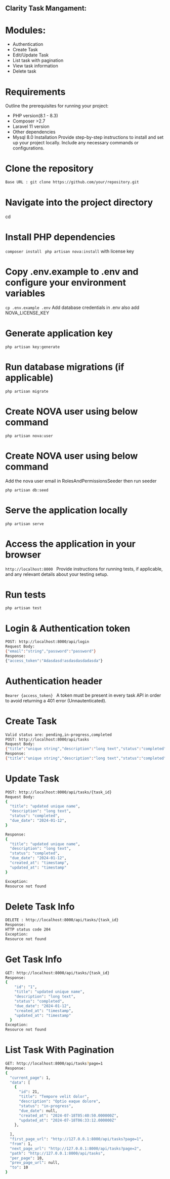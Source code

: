 
## Clarity Task Mangament:
# Modules:
- Authentication
- Create Task
- Edit/Update Task
- List task with pagination
- View task information
- Delete task


# Requirements
Outline the prerequisites for running your project:

- PHP version(8.1 - 8.3)
- Composer >2.7
- Laravel 11 version
- Other dependencies
- Mysql 8.0
Installation Provide step-by-step instructions to install and set up your project locally. Include any necessary commands or configurations.

# Clone the repository
```sh
Base URL : git clone https://github.com/your/repository.git
```

# Navigate into the project directory
cd <project-directory>

# Install PHP dependencies
```composer install ```
```php artisan nova:install```
with license key
# Copy .env.example to .env and configure your environment variables
```cp .env.example .env```
Add database credentials in .env also add NOVA_LICENSE_KEY
 
# Generate application key
```php artisan key:generate```
# Run database migrations (if applicable)
```php artisan migrate```
# Create NOVA user using below command
``` php artisan nova:user ```

# Create NOVA user using below command
Add the nova user email in RolesAndPermissionsSeeder then run seeder

``` php artisan db:seed ```

# Serve the application locally
```php artisan serve ```

# Access the application in your browser
```http://localhost:8000 ```
Provide instructions for running tests, if applicable, and any relevant details about your testing setup.
# Run tests
```php artisan test```
# Login & Authentication token
```sh
POST: http://localhost:8000/api/login
Request Body:
{"email":"string","password":"password"}
Response:
{"access_token":"Adasdasd!asdasdasdadasda"}
```
# Authentication header
```Bearer {access_token} ```
A token must be present in every task API in order to avoid returning a 401 error (Unnautenticated).
# Create Task
```sh
Valid status are: pending,in-progress,completed
POST: http://localhost:8000/api/tasks
Request Body:
{"title":"unique string","description":"long text","status":"completed","due_date":"2024-01-12"}
Response:
{"title":"unique string","description":"long text","status":"completed","due_date":"2024-01-12","created_at":"timestamp","updated_at":"timestamp"}
```

# Update Task
```sh
POST: http://localhost:8000/api/tasks/{task_id}
Request Body:
{
  "title": "updated unique name",
  "description": "long text",
  "status": "completed",
  "due_date": "2024-01-12",
}

Response:
{
  "title": "updated unique name",
  "description": "long text",
  "status": "completed",
  "due_date": "2024-01-12",
  "created_at": "timestamp",
  "updated_at": "timestamp"
}

Exception:
Resource not found
```

# Delete Task Info
```sh
DELETE : http://localhost:8000/api/tasks/{task_id}
Response:
HTTP status code 204
Exception:
Resource not found
```

# Get Task Info
```sh
GET: http://localhost:8000/api/tasks/{task_id}
Response:
{
    "id": "1",
    "title": "updated unique name",
    "description": "long text",
    "status": "completed",
    "due_date": "2024-01-12",
    "created_at": "timestamp",
    "updated_at": "timestamp"
  }
Exception:
Resource not found
```
# List Task With Pagination
```sh
GET: http://localhost:8000/api/tasks?page=1
Response:
{
  "current_page": 1,
  "data": [
    {
      "id": 21,
      "title": "Tempore velit dolor",
      "description": "Optio eaque dolore",
      "status": "in-progress",
      "due_date": null,
      "created_at": "2024-07-18T05:40:50.000000Z",
      "updated_at": "2024-07-18T06:33:12.000000Z"
    },
    
  ],
  "first_page_url": "http://127.0.0.1:8000/api/tasks?page=1",
  "from": 1,
  "next_page_url": "http://127.0.0.1:8000/api/tasks?page=2",
  "path": "http://127.0.0.1:8000/api/tasks",
  "per_page": 10,
  "prev_page_url": null,
  "to": 10
}
```






